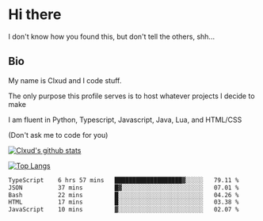 

# Hi there
I don't know how you found this, but don't tell the others, shh...

## Bio
My name is Clxud and I code stuff.

The only purpose this profile serves is to host whatever projects I decide to make

I am fluent in Python, Typescript, Javascript, Java, Lua, and HTML/CSS



(Don't ask me to code for you)

[![Clxud's github stats](https://github-readme-stats.vercel.app/api?username=cloudwithax&count_private=true&theme=dark&show_icons=true)](https://github.com/anuraghazra/github-readme-stats) 

[![Top Langs](https://github-readme-stats.vercel.app/api/top-langs/?username=cloudwithax&theme=dark)](https://github.com/anuraghazra/github-readme-stats)

<!--START_SECTION:waka-->

```txt
TypeScript    6 hrs 57 mins   ███████████████████▓░░░░░   79.11 %
JSON          37 mins         █▓░░░░░░░░░░░░░░░░░░░░░░░   07.01 %
Bash          22 mins         █░░░░░░░░░░░░░░░░░░░░░░░░   04.26 %
HTML          17 mins         █░░░░░░░░░░░░░░░░░░░░░░░░   03.38 %
JavaScript    10 mins         ▓░░░░░░░░░░░░░░░░░░░░░░░░   02.07 %
```

<!--END_SECTION:waka-->







